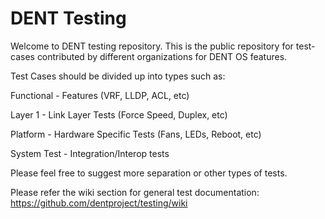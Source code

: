 # DENT Testing
Welcome to DENT testing repository. This is the public repository for test-cases contributed by different organizations for DENT OS features. 

Test Cases should be divided up into types such as:

Functional - Features (VRF, LLDP, ACL, etc)

Layer 1 - Link Layer Tests (Force Speed, Duplex, etc)

Platform - Hardware Specific Tests (Fans, LEDs, Reboot, etc)

System Test - Integration/Interop tests

Please feel free to suggest more separation or other types of tests.

Please refer the wiki section for general test documentation: https://github.com/dentproject/testing/wiki 


